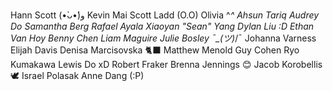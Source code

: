 Hann Scott (•̀ᴗ•́)و
Kevin Mai
Scott Ladd (O.O)
Olivia ^_^
Ahsun Tariq
Audrey Do
Samantha Berg
Rafael Ayala
Xiaoyan "Sean" Yang
Dylan Liu :D
Ethan Van Hoy
Benny Chen
Liam Maguire
Julie Bosley ¯\_(ツ)_/¯
Johanna Varness
Elijah Davis
Denisa Marcisovska 🐈‍⬛
Matthew Menold
Guy Cohen
Ryo Kumakawa
Lewis Do xD
Robert Fraker
Brenna Jennings 😊
Jacob Korobellis
🕊 Israel Polasak 
Anne Dang (:P)
